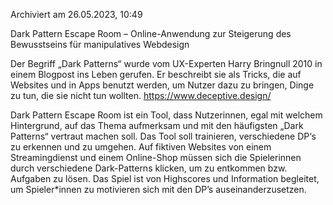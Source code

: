Archiviert am 26.05.2023, 10:49

Dark Pattern Escape Room – Online-Anwendung zur Steigerung des Bewusstseins für manipulatives Webdesign

Der Begriff „Dark Patterns“ wurde vom UX-Experten Harry Bringnull 2010 in einem Blogpost ins Leben gerufen. Er beschreibt sie als Tricks, die auf Websites und in Apps benutzt werden, um Nutzer dazu zu bringen, Dinge zu tun, die sie nicht tun wollten. https://www.deceptive.design/

Dark Pattern Escape Room ist ein Tool, dass Nutzerinnen, egal mit welchem Hintergrund, auf das Thema aufmerksam und mit den häufigsten „Dark Patterns“ vertraut machen soll. Das Tool soll trainieren, verschiedene DP‘s zu erkennen und zu umgehen. Auf fiktiven Websites von einem Streamingdienst und einem Online-Shop müssen sich die Spielerinnen durch verschiedene Dark-Patterns klicken, um zu entkommen bzw. Aufgaben zu lösen. Das Spiel ist von Highscores und Information begleitet, um Spieler*innen zu motivieren sich mit den DP’s auseinanderzusetzen.
